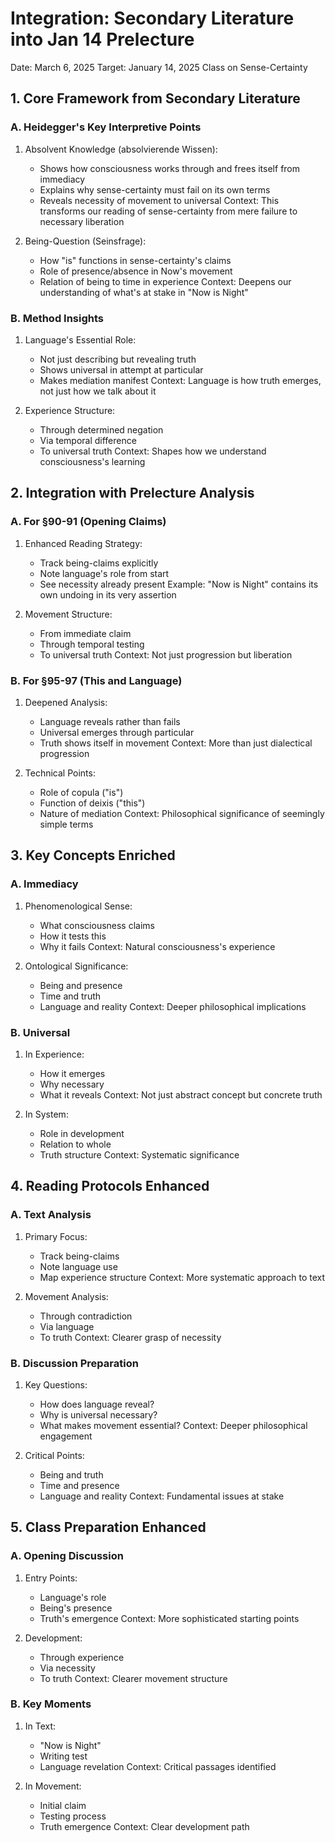 # Integration: Secondary Literature into Jan 14 Prelecture
Date: March 6, 2025
Target: January 14, 2025 Class on Sense-Certainty

## 1. Core Framework from Secondary Literature

### A. Heidegger's Key Interpretive Points
1. Absolvent Knowledge (absolvierende Wissen):
   - Shows how consciousness works through and frees itself from immediacy
   - Explains why sense-certainty must fail on its own terms
   - Reveals necessity of movement to universal
   Context: This transforms our reading of sense-certainty from mere failure to necessary liberation

2. Being-Question (Seinsfrage):
   - How "is" functions in sense-certainty's claims
   - Role of presence/absence in Now's movement
   - Relation of being to time in experience
   Context: Deepens our understanding of what's at stake in "Now is Night"

### B. Method Insights
1. Language's Essential Role:
   - Not just describing but revealing truth
   - Shows universal in attempt at particular
   - Makes mediation manifest
   Context: Language is how truth emerges, not just how we talk about it

2. Experience Structure:
   - Through determined negation
   - Via temporal difference
   - To universal truth
   Context: Shapes how we understand consciousness's learning

## 2. Integration with Prelecture Analysis

### A. For §90-91 (Opening Claims)
1. Enhanced Reading Strategy:
   - Track being-claims explicitly
   - Note language's role from start
   - See necessity already present
   Example: "Now is Night" contains its own undoing in its very assertion

2. Movement Structure:
   - From immediate claim
   - Through temporal testing
   - To universal truth
   Context: Not just progression but liberation

### B. For §95-97 (This and Language)
1. Deepened Analysis:
   - Language reveals rather than fails
   - Universal emerges through particular
   - Truth shows itself in movement
   Context: More than just dialectical progression

2. Technical Points:
   - Role of copula ("is")
   - Function of deixis ("this")
   - Nature of mediation
   Context: Philosophical significance of seemingly simple terms

## 3. Key Concepts Enriched

### A. Immediacy
1. Phenomenological Sense:
   - What consciousness claims
   - How it tests this
   - Why it fails
   Context: Natural consciousness's experience

2. Ontological Significance:
   - Being and presence
   - Time and truth
   - Language and reality
   Context: Deeper philosophical implications

### B. Universal
1. In Experience:
   - How it emerges
   - Why necessary
   - What it reveals
   Context: Not just abstract concept but concrete truth

2. In System:
   - Role in development
   - Relation to whole
   - Truth structure
   Context: Systematic significance

## 4. Reading Protocols Enhanced

### A. Text Analysis
1. Primary Focus:
   - Track being-claims
   - Note language use
   - Map experience structure
   Context: More systematic approach to text

2. Movement Analysis:
   - Through contradiction
   - Via language
   - To truth
   Context: Clearer grasp of necessity

### B. Discussion Preparation
1. Key Questions:
   - How does language reveal?
   - Why is universal necessary?
   - What makes movement essential?
   Context: Deeper philosophical engagement

2. Critical Points:
   - Being and truth
   - Time and presence
   - Language and reality
   Context: Fundamental issues at stake

## 5. Class Preparation Enhanced

### A. Opening Discussion
1. Entry Points:
   - Language's role
   - Being's presence
   - Truth's emergence
   Context: More sophisticated starting points

2. Development:
   - Through experience
   - Via necessity
   - To truth
   Context: Clearer movement structure

### B. Key Moments
1. In Text:
   - "Now is Night"
   - Writing test
   - Language revelation
   Context: Critical passages identified

2. In Movement:
   - Initial claim
   - Testing process
   - Truth emergence
   Context: Clear development path